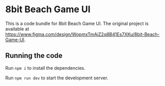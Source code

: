 
  # 8bit Beach Game UI

  This is a code bundle for 8bit Beach Game UI. The original project is available at https://www.figma.com/design/WopmxTmAiZ2q8B41Es7XKu/8bit-Beach-Game-UI.

  ## Running the code

  Run `npm i` to install the dependencies.

  Run `npm run dev` to start the development server.
  